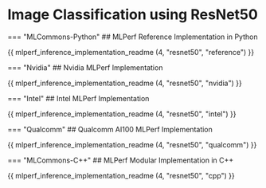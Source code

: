 # Image Classification using ResNet50 

=== "MLCommons-Python"
    ## MLPerf Reference Implementation in Python
    
{{ mlperf_inference_implementation_readme (4, "resnet50", "reference") }}

=== "Nvidia"
    ## Nvidia MLPerf Implementation
    
{{ mlperf_inference_implementation_readme (4, "resnet50", "nvidia") }}

=== "Intel"
    ## Intel MLPerf Implementation
    
{{ mlperf_inference_implementation_readme (4, "resnet50", "intel") }}

=== "Qualcomm"
    ## Qualcomm AI100 MLPerf Implementation
    
{{ mlperf_inference_implementation_readme (4, "resnet50", "qualcomm") }}

=== "MLCommons-C++"
    ## MLPerf Modular Implementation in C++
    
{{ mlperf_inference_implementation_readme (4, "resnet50", "cpp") }}
